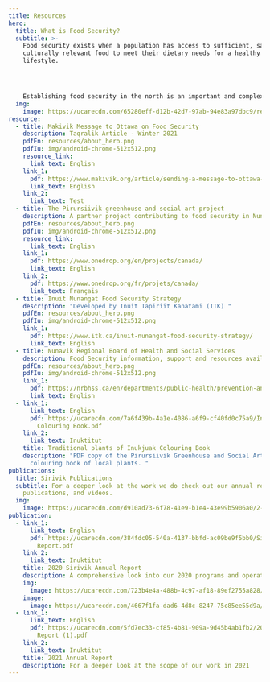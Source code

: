 ```yaml
---
title: Resources
hero:
  title: What is Food Security?
  subtitle: >-
    Food security exists when a population has access to sufficient, safe and
    culturally relevant food to meet their dietary needs for a healthy
    lifestyle.




    Establishing food security in the north is an important and complex task.  We compiled several documents on the topic so you can learn more.
  img:
    image: https://ucarecdn.com/65280eff-d12b-42d7-97ab-94e83a97dbc9/resources_hero_1.jpg
resource:
  - title: Makivik Message to Ottawa on Food Security
    description: Taqralik Article - Winter 2021
    pdfEn: resources/about_hero.png
    pdfIu: img/android-chrome-512x512.png
    resource_link:
      link_text: English
    link_1:
      pdf: https://www.makivik.org/article/sending-a-message-to-ottawa-about-food-security-in-nunavik/
      link_text: English
    link_2:
      link_text: Test
  - title: The Pirursiivik greenhouse and social art project
    description: A partner project contributing to food security in Nunavik
    pdfEn: resources/about_hero.png
    pdfIu: img/android-chrome-512x512.png
    resource_link:
      link_text: English
    link_1:
      pdf: https://www.onedrop.org/en/projects/canada/
      link_text: English
    link_2:
      pdf: https://www.onedrop.org/fr/projets/canada/
      link_text: Français
  - title: Inuit Nunangat Food Security Strategy
    description: "Developed by Inuit Tapiriit Kanatami (ITK) "
    pdfEn: resources/about_hero.png
    pdfIu: img/android-chrome-512x512.png
    link_1:
      pdf: https://www.itk.ca/inuit-nunangat-food-security-strategy/
      link_text: English
  - title: Nunavik Regional Board of Health and Social Services
    description: Food Security information, support and resources available for Nunavimmiut
    pdfEn: resources/about_hero.png
    pdfIu: img/android-chrome-512x512.png
    link_1:
      pdf: https://nrbhss.ca/en/departments/public-health/prevention-and-health-promotion/food-security
      link_text: English
  - link_1:
      link_text: English
      pdf: https://ucarecdn.com/7a6f439b-4a1e-4086-a6f9-cf40fd0c75a9/Inukjuak
        Colouring Book.pdf
    link_2:
      link_text: Inuktitut
    title: Traditional plants of Inukjuak Colouring Book
    description: "PDF copy of the Pirursiivik Greenhouse and Social Art Project's
      colouring book of local plants. "
publications:
  title: Sirivik Publications
  subtitle: For a deeper look at the work we do check out our annual reports,
    publications, and videos.
  img:
    image: https://ucarecdn.com/d910ad73-6f78-41e9-b1e4-43e99b5906a0/2-1-.jpg
publication:
  - link_1:
      link_text: English
      pdf: https://ucarecdn.com/384fdc05-540a-4137-bbfd-ac09be9f5bb0/Sirivik Annual
        Report.pdf
    link_2:
      link_text: Inuktitut
    title: 2020 Sirivik Annual Report
    description: A comprehensive look into our 2020 programs and operations
    img:
      image: https://ucarecdn.com/723b4e4a-488b-4c97-af18-89ef2755a828/-/resize/400x300/about_staff_placeholder.jpg
    image:
      image: https://ucarecdn.com/4667f1fa-dad6-4d8c-8247-75c85ee55d9a/fullsizeoutput_759.jpeg
  - link_1:
      link_text: English
      pdf: https://ucarecdn.com/5fd7ec33-cf85-4b81-909a-9d45b4ab1fb2/2021 Annual
        Report (1).pdf
    link_2:
      link_text: Inuktitut
    title: 2021 Annual Report
    description: For a deeper look at the scope of our work in 2021
---
```


